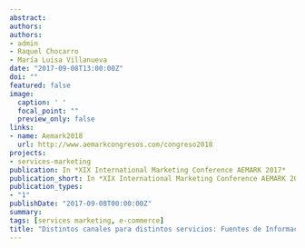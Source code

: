 ```yaml
---
abstract: 
authors:
authors:
- admin
- Raquel Chocarro
- María Luisa Villanueva
date: "2017-09-08T13:00:00Z"
doi: ""
featured: false
image:
  caption: ' '
  focal_point: ""
  preview_only: false
links:
- name: Aemark2018
  url: http://www.aemarkcongresos.com/congreso2018
projects:
- services-marketing
publication: In *XIX International Marketing Conference AEMARK 2017*
publication_short: In *XIX International Marketing Conference AEMARK 2017*
publication_types:
- "1"
publishDate: "2017-09-08T00:00:00Z"
summary: 
tags: [services marketing, e-commerce]
title: "Distintos canales para distintos servicios: Fuentes de Información en Servicios de Búsqueda, Experiencia y Creencia"
---
```




